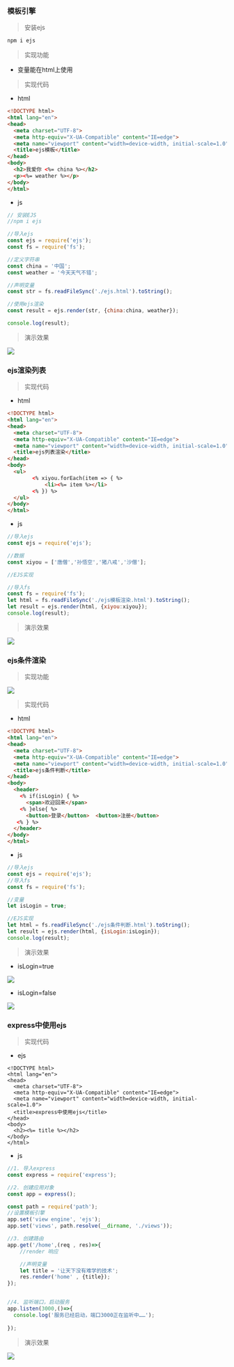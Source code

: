 ### 模板引擎

> 安装ejs

```bash
npm i ejs
```

> 实现功能

- 变量能在html上使用

> 实现代码

- html

```html
<!DOCTYPE html>
<html lang="en">
<head>
  <meta charset="UTF-8">
  <meta http-equiv="X-UA-Compatible" content="IE=edge">
  <meta name="viewport" content="width=device-width, initial-scale=1.0">
  <title>ejs模板</title>
</head>
<body>
  <h2>我爱你 <%= china %></h2>
  <p><%= weather %></p>
</body>
</html>
```

- js

```javascript
// 安装EJS
//npm i ejs

//导入ejs
const ejs = require('ejs');
const fs = require('fs');

//定义字符串
const china = '中国';
const weather = '今天天气不错';

//声明变量
const str = fs.readFileSync('./ejs.html').toString();

//使用ejs渲染
const result = ejs.render(str, {china:china, weather});

console.log(result);

```

> 演示效果

![](https://static-youdao-note.oss-cn-shenzhen.aliyuncs.com/images/202304071311372.webp?x-oss-process=style/webp)

### ejs渲染列表

> 实现代码

- html

```html
<!DOCTYPE html>
<html lang="en">
<head>
  <meta charset="UTF-8">
  <meta http-equiv="X-UA-Compatible" content="IE=edge">
  <meta name="viewport" content="width=device-width, initial-scale=1.0">
  <title>ejs列表渲染</title>
</head>
<body>
  <ul>
        <% xiyou.forEach(item => { %>
            <li><%= item %></li>
        <% }) %>
  </ul>
</body>
</html>
```

- js

```javascript
//导入ejs
const ejs = require('ejs');

//数据
const xiyou = ['唐僧','孙悟空','猪八戒','沙僧'];

//EJS实现

//导入fs
const fs = require('fs');
let html = fs.readFileSync('./ejs模板渲染.html').toString();
let result = ejs.render(html, {xiyou:xiyou});
console.log(result);

```

> 演示效果

![](https://static-youdao-note.oss-cn-shenzhen.aliyuncs.com/images/202304071349931.webp?x-oss-process=style/webp)

### ejs条件渲染

> 实现功能

![](https://static-youdao-note.oss-cn-shenzhen.aliyuncs.com/images/202304071404352.webp?x-oss-process=style/webp)

> 实现代码

- html

```html
<!DOCTYPE html>
<html lang="en">
<head>
  <meta charset="UTF-8">
  <meta http-equiv="X-UA-Compatible" content="IE=edge">
  <meta name="viewport" content="width=device-width, initial-scale=1.0">
  <title>ejs条件判断</title>
</head>
<body>
  <header>
    <% if(isLogin) { %>
      <span>欢迎回来</span>
    <% }else{ %>
      <button>登录</button>  <button>注册</button>
   <% } %>
  </header>
</body>
</html>
```

- js

```javascript
//导入ejs
const ejs = require('ejs');
//导入fs
const fs = require('fs');

//变量
let isLogin = true;

//EJS实现
let html = fs.readFileSync('./ejs条件判断.html').toString();
let result = ejs.render(html, {isLogin:isLogin});
console.log(result);

```

> 演示效果

- isLogin=true

![](https://static-youdao-note.oss-cn-shenzhen.aliyuncs.com/images/202304071406815.webp?x-oss-process=style/webp)

- isLogin=false

![](https://static-youdao-note.oss-cn-shenzhen.aliyuncs.com/images/202304071407708.webp?x-oss-process=style/webp)

### express中使用ejs

> 实现代码

- ejs

```ejs
<!DOCTYPE html>
<html lang="en">
<head>
  <meta charset="UTF-8">
  <meta http-equiv="X-UA-Compatible" content="IE=edge">
  <meta name="viewport" content="width=device-width, initial-scale=1.0">
  <title>express中使用ejs</title>
</head>
<body>
  <h2><%= title %></h2>
</body>
</html>
```

- js

```javascript
//1. 导入express
const express = require('express');

//2. 创建应用对象
const app = express();

const path = require('path');
//设置模板引擎
app.set('view engine', 'ejs');
app.set('views', path.resolve(__dirname, './views'));

//3. 创建路由
app.get('/home',(req , res)=>{
    //render 响应

    //声明变量
    let title = '让天下没有难学的技术';
    res.render('home' , {title});
});


//4. 监听端口，启动服务
app.listen(3000,()=>{
  console.log('服务已经启动，端口3000正在监听中……');
  
});

```

> 演示效果

![](https://static-youdao-note.oss-cn-shenzhen.aliyuncs.com/images/202304071424552.webp?x-oss-process=style/webp)

